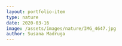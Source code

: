 ```yaml
---
layout: portfolio-item
type: nature
date: 2020-03-16
image: /assets/images/nature/IMG_4647.jpg
author: Susana Madruga
---
```


